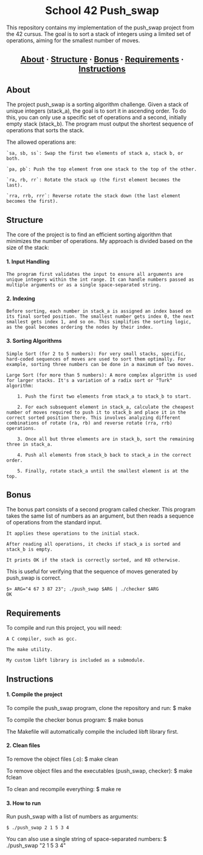 <h1 align="center">School 42 Push_swap</h1>

This repository contains my implementation of the push_swap project from the 42 cursus. The goal is to sort a stack of integers using a limited set of operations, aiming for the smallest number of moves.

<h2 align="center">
    <a href="#about">About</a>
    <span> · </span>
    <a href="#structure">Structure</a>
    <span> · </span>
<a href="#bonus">Bonus</a>
    <span> · </span>
    <a href="#requirements">Requirements</a>
    <span> · </span>
    <a href="#instructions">Instructions</a>
</h2>

## About

The project push_swap is a sorting algorithm challenge. Given a stack of unique integers (stack_a), the goal is to sort it in ascending order. To do this, you can only use a specific set of operations and a second, initially empty stack (stack_b). The program must output the shortest sequence of operations that sorts the stack.

The allowed operations are:

    `sa, sb, ss`: Swap the first two elements of stack a, stack b, or both.

    `pa, pb`: Push the top element from one stack to the top of the other.

    `ra, rb, rr`: Rotate the stack up (the first element becomes the last).

    `rra, rrb, rrr`: Reverse rotate the stack down (the last element becomes the first).

## Structure

The core of the project is to find an efficient sorting algorithm that minimizes the number of operations. My approach is divided based on the size of the stack:
#### 1. Input Handling

    The program first validates the input to ensure all arguments are unique integers within the int range. It can handle numbers passed as multiple arguments or as a single space-separated string.

#### 2. Indexing

    Before sorting, each number in stack_a is assigned an index based on its final sorted position. The smallest number gets index 0, the next smallest gets index 1, and so on. This simplifies the sorting logic, as the goal becomes ordering the nodes by their index.

#### 3. Sorting Algorithms

    Simple Sort (for 2 to 5 numbers): For very small stacks, specific, hard-coded sequences of moves are used to sort them optimally. For example, sorting three numbers can be done in a maximum of two moves.

    Large Sort (for more than 5 numbers): A more complex algorithm is used for larger stacks. It's a variation of a radix sort or "Turk" algorithm:

        1. Push the first two elements from stack_a to stack_b to start.

        2. For each subsequent element in stack_a, calculate the cheapest number of moves required to push it to stack_b and place it in the correct sorted position there. This involves analyzing different combinations of rotate (ra, rb) and reverse rotate (rra, rrb) operations.

        3. Once all but three elements are in stack_b, sort the remaining three in stack_a.

        4. Push all elements from stack_b back to stack_a in the correct order.

        5. Finally, rotate stack_a until the smallest element is at the top.

## Bonus

The bonus part consists of a second program called checker. This program takes the same list of numbers as an argument, but then reads a sequence of operations from the standard input.

    It applies these operations to the initial stack.

    After reading all operations, it checks if stack_a is sorted and stack_b is empty.

    It prints OK if the stack is correctly sorted, and KO otherwise.

This is useful for verifying that the sequence of moves generated by push_swap is correct.

```
$> ARG="4 67 3 87 23"; ./push_swap $ARG | ./checker $ARG
OK
```

## Requirements

To compile and run this project, you will need:

    A C compiler, such as gcc.

    The make utility.

    My custom libft library is included as a submodule.

## Instructions
#### 1. Compile the project

To compile the push_swap program, clone the repository and run:
$ make

To compile the checker bonus program:
$ make bonus

The Makefile will automatically compile the included libft library first.
#### 2. Clean files

To remove the object files (.o):
$ make clean

To remove object files and the executables (push_swap, checker):
$ make fclean

To clean and recompile everything:
$ make re
#### 3. How to run

Run push_swap with a list of numbers as arguments:
```
$ ./push_swap 2 1 5 3 4
```

You can also use a single string of space-separated numbers:
$ ./push_swap "2 1 5 3 4"
